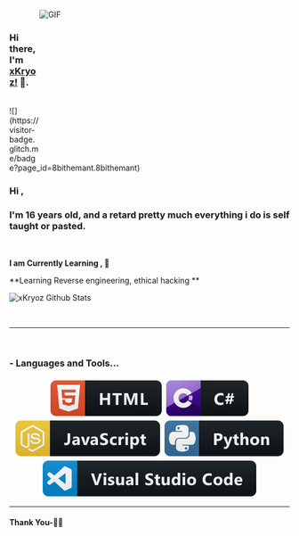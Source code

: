 <br />

<img align="right" height="270px" width="450px" alt="GIF" src="https://media1.tenor.com/images/dda26abcbba6606f8be1bd4b94263341/tenor.gif?itemid=16048882" />
<br />

### Hi there, I'm [xKryoz!](https://github.com/xKryoz) 👋.  
<br/>
![](https://visitor-badge.glitch.me/badge?page_id=8bithemant.8bithemant)


<br />

### Hi ,
### I'm 16 years old, and a retard pretty much everything i do is self taught or pasted.

<br />


**I am Currently Learning , 🙏**

**Learning Reverse engineering, ethical hacking **
<br />


![xKryoz Github Stats](https://github-readme-stats.vercel.app/api?username=xKryoz&show_icons=true&title_color=fff&icon_color=79ff97&text_color=9f9f9f&bg_color=151515)

<br />

*************

<br />

### - Languages and Tools...

<p align="center">
 <img src="https://raw.githubusercontent.com/8bithemant/8bithemant/master/svg/dev/languages/html.svg" alt="Twitter" style="vertical-align:top; margin:4px"><img src="https://raw.githubusercontent.com/8bithemant/8bithemant/master/svg/dev/languages/csharp.svg"alt="Twitter" style="vertical-align:top; margin:4px"><img src="https://raw.githubusercontent.com/8bithemant/8bithemant/master/svg/dev/languages/js.svg" alt="Twitter" style="vertical-align:top; margin:4px"><img src="https://raw.githubusercontent.com/8bithemant/8bithemant/master/svg/dev/languages/python.svg" alt="Twitter" style="vertical-align:top; margin:4px"><img src="https://raw.githubusercontent.com/8bithemant/8bithemant/master/svg/dev/tools/visualstudio_code.svg" alt="Twitter" style="vertical-align:top; margin:4px">

</p>



***********************************

#### Thank You-🙏🏼

